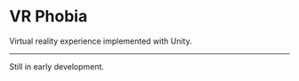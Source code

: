 # VR Phobia

Virtual reality experience implemented with Unity.

---------------------------------------

Still in early development.
